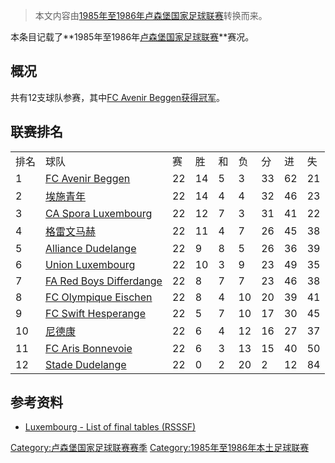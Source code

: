 > 本文内容由[1985年至1986年卢森堡国家足球联赛](https://zh.wikipedia.org/wiki/1985年至1986年卢森堡国家足球联赛)转换而来。


本条目记载了**1985年至1986年[卢森堡国家足球联赛](https://zh.wikipedia.org/wiki/卢森堡国家足球联赛 "wikilink")**赛况。

## 概况

共有12支球队参赛，其中[FC Avenir Beggen获得冠军](https://zh.wikipedia.org/wiki/FC_Avenir_Beggen "wikilink")。

## 联赛排名

|    |                                                                                             |    |    |   |    |    |    |    |
| -- | ------------------------------------------------------------------------------------------- | -- | -- | - | -- | -- | -- | -- |
| 排名 | 球队                                                                                          | 赛  | 胜  | 和 | 负  | 分  | 进  | 失  |
| 1  | [FC Avenir Beggen](https://zh.wikipedia.org/wiki/FC_Avenir_Beggen "wikilink")               | 22 | 14 | 5 | 3  | 33 | 62 | 21 |
| 2  | [埃施青年](https://zh.wikipedia.org/wiki/埃施青年足球俱乐部 "wikilink")                                  | 22 | 14 | 4 | 4  | 32 | 46 | 23 |
| 3  | [CA Spora Luxembourg](https://zh.wikipedia.org/wiki/CA_Spora_Luxembourg "wikilink")         | 22 | 12 | 7 | 3  | 31 | 41 | 22 |
| 4  | [格雷文马赫](https://zh.wikipedia.org/wiki/格雷文马赫体育俱乐部 "wikilink")                                | 22 | 11 | 4 | 7  | 26 | 45 | 38 |
| 5  | [Alliance Dudelange](https://zh.wikipedia.org/wiki/F91_Dudelange "wikilink")                | 22 | 9  | 8 | 5  | 26 | 36 | 39 |
| 6  | [Union Luxembourg](https://zh.wikipedia.org/wiki/Union_Luxembourg "wikilink")               | 22 | 10 | 3 | 9  | 23 | 49 | 35 |
| 7  | [FA Red Boys Differdange](https://zh.wikipedia.org/wiki/FA_Red_Boys_Differdange "wikilink") | 22 | 8  | 7 | 7  | 23 | 46 | 38 |
| 8  | [FC Olympique Eischen](https://zh.wikipedia.org/wiki/FC_Olympique_Eischen "wikilink")       | 22 | 8  | 4 | 10 | 20 | 39 | 41 |
| 9  | [FC Swift Hesperange](https://zh.wikipedia.org/wiki/FC_Swift_Hesperange "wikilink")         | 22 | 5  | 7 | 10 | 17 | 30 | 45 |
| 10 | [尼德康](https://zh.wikipedia.org/wiki/尼德康足球俱乐部 "wikilink")                                    | 22 | 6  | 4 | 12 | 16 | 27 | 37 |
| 11 | [FC Aris Bonnevoie](https://zh.wikipedia.org/wiki/FC_Aris_Bonnevoie "wikilink")             | 22 | 6  | 3 | 13 | 15 | 40 | 50 |
| 12 | [Stade Dudelange](https://zh.wikipedia.org/wiki/Stade_Dudelange "wikilink")                 | 22 | 0  | 2 | 20 | 2  | 12 | 84 |

## 参考资料

  - [Luxembourg - List of final tables (RSSSF)](http://www.rsssf.com/tablesl/luxhist.html)

[Category:卢森堡国家足球联赛赛季](https://zh.wikipedia.org/wiki/Category:卢森堡国家足球联赛赛季 "wikilink") [Category:1985年至1986年本土足球联赛](https://zh.wikipedia.org/wiki/Category:1985年至1986年本土足球联赛 "wikilink")